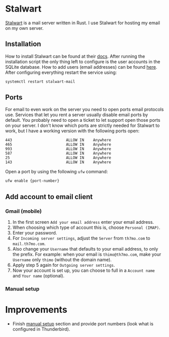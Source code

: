 # Stalwart

[Stalwart](https://stalw.art/) is a mail server written in Rust.
I use Stalwart for hosting my email on my own server.

## Installation

How to install Stalwart can be found at their [docs](https://stalw.art/docs/install/linux).
After running the installation script the only thing left to configure is the user accounts in the SQLite database.
How to add users (email addresses) can be found [here](https://stalw.art/docs/directory/types/sql).
After configuring everything restart the service using:

```sh
systemctl restart stalwart-mail
```

## Ports

For email to even work on the server you need to open ports email protocols use.
Services that let you rent a server usually disable email ports by default.
You probably need to open a ticket to let support open those ports on your server.
I don't know which ports are strictly needed for Stalwart to work, but I have a working version with the following ports open:

```
443                        ALLOW IN    Anywhere
465                        ALLOW IN    Anywhere
993                        ALLOW IN    Anywhere
587                        ALLOW IN    Anywhere
25                         ALLOW IN    Anywhere
143                        ALLOW IN    Anywhere
```

Open a port by using the following `ufw` command:

```sh
ufw enable {port-number}
```

## Add account to email client

### Gmail (mobile)

1. In the first screen `Add your email address` enter your email address.
2. When choosing which type of account this is, choose `Personal (IMAP)`.
3. Enter your password.
4. For `Incoming server settings`, adjust the `Server` from `th7mo.com` to `mail.th7mo.com`.
5. Also change your `Username` that defaults to your email address, to only the prefix.
   For example: when your email is `thimo@th7mo.com`, make your `Username` only `thimo` (without the domain name).
6. Apply step 5 again for `Outgoing server settings`.
7. Now your account is set up, you can choose to full in a `Account name` and `Your name` (optional).

### Manual setup 



# Improvements

- Finish [manual setup]('#manual-setup') section and provide port numbers (look what is configured in Thunderbird).
